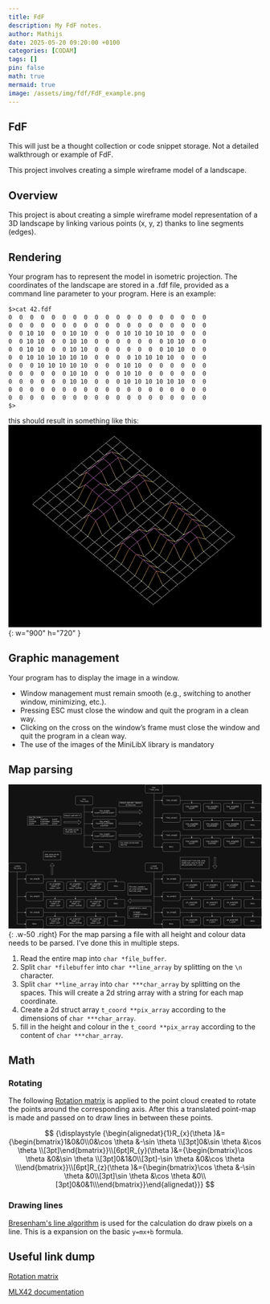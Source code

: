 ```yaml
---
title: FdF
description: My FdF notes.
author: Mathijs
date: 2025-05-20 09:20:00 +0100
categories: [CODAM]
tags: []
pin: false
math: true
mermaid: true
image: /assets/img/fdf/FdF_example.png
---
```


## FdF
This will just be a thought collection or code snippet storage. Not a detailed walkthrough or example of FdF.

This project involves creating a simple wireframe model of a landscape.

## Overview
This project is about creating a simple wireframe model representation of a 3D landscape by linking various points (x, y, z) thanks to line segments (edges).

## Rendering
Your program has to represent the model in isometric projection. The coordinates of the landscape are stored in a .fdf file, provided as a command line parameter to your program. Here is an example:

```text
$>cat 42.fdf
0  0  0  0  0  0  0  0  0  0  0  0  0  0  0  0  0  0  0
0  0  0  0  0  0  0  0  0  0  0  0  0  0  0  0  0  0  0
0  0 10 10  0  0 10 10  0  0  0 10 10 10 10 10  0  0  0
0  0 10 10  0  0 10 10  0  0  0  0  0  0  0 10 10  0  0
0  0 10 10  0  0 10 10  0  0  0  0  0  0  0 10 10  0  0
0  0 10 10 10 10 10 10  0  0  0  0 10 10 10 10  0  0  0
0  0  0 10 10 10 10 10  0  0  0 10 10  0  0  0  0  0  0
0  0  0  0  0  0 10 10  0  0  0 10 10  0  0  0  0  0  0
0  0  0  0  0  0 10 10  0  0  0 10 10 10 10 10 10  0  0
0  0  0  0  0  0  0  0  0  0  0  0  0  0  0  0  0  0  0
0  0  0  0  0  0  0  0  0  0  0  0  0  0  0  0  0  0  0
$>
```

this should result in something like this:
![FdF example](/assets/img/fdf/FdF_example.png){: w="900" h="720" }

## Graphic management

Your program has to display the image in a window.
- Window management must remain smooth (e.g., switching to another window, minimizing, etc.).
- Pressing ESC must close the window and quit the program in a clean way.
- Clicking on the cross on the window’s frame must close the window and quit the program in a clean way.
- The use of the images of the MiniLibX library is mandatory

## Map parsing
![FdF example](/assets/img/fdf/FdF_map_parsing.svg){: .w-50 .right}
For the map parsing a file with all height and colour data needs to be parsed. I've done this in multiple steps.
1. Read the entire map into `char *file_buffer`.
2. Split `char *filebuffer` into `char **line_array` by splitting on the `\n` character.
3. Split `char **line_array` into `char ***char_array` by splitting on the spaces. This will create a 2d string array with a string for each map coordinate.
4. Create a 2d struct array `t_coord **pix_array` according to the dimensions of `char ***char_array`.
5. fill in the height and colour in the `t_coord **pix_array` according to the content of `char ***char_array`.

## Math
### Rotating
The following [Rotation matrix](https://en.wikipedia.org/wiki/Rotation_matrix#In_three_dimensions) is applied to the point cloud created to rotate the points around the corresponding axis. After this a translated point-map is made and passed on to draw lines in between these points.

$$
{\displaystyle {\begin{alignedat}{1}R_{x}(\theta )&={\begin{bmatrix}1&0&0\\0&\cos \theta &-\sin \theta \\[3pt]0&\sin \theta &\cos \theta \\[3pt]\end{bmatrix}}\\[6pt]R_{y}(\theta )&={\begin{bmatrix}\cos \theta &0&\sin \theta \\[3pt]0&1&0\\[3pt]-\sin \theta &0&\cos \theta \\\end{bmatrix}}\\[6pt]R_{z}(\theta )&={\begin{bmatrix}\cos \theta &-\sin \theta &0\\[3pt]\sin \theta &\cos \theta &0\\[3pt]0&0&1\\\end{bmatrix}}\end{alignedat}}}
$$

### Drawing lines
[Bresenham's line algorithm](https://en.wikipedia.org/wiki/Bresenham%27s_line_algorithm) is used for the calculation do draw pixels on a line. This is a expansion on the basic `y=mx+b` formula.

## Useful link dump
[Rotation matrix](https://en.wikipedia.org/wiki/Rotation_matrix#In_three_dimensions)

[MLX42 documentation](https://github.com/codam-coding-college/MLX42/wiki)

